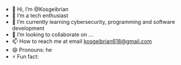 - 👋 Hi, I’m @Kosgeibrian
- 👀 I’m a tech enthusiast
- 🌱 I’m currently learning cybersecurity, programming and software development
- 💞️ I’m looking to collaborate on ...
- 📫 How to reach me at email kosgeibrian618@gmail.com
- 😄 Pronouns: he
- ⚡ Fun fact: 

<!---
Kosgeibrian/Kosgeibrian is a ✨ special ✨ repository because its `README.md` (this file) appears on your GitHub profile.
You can click the Preview link to take a look at your changes.
--->
